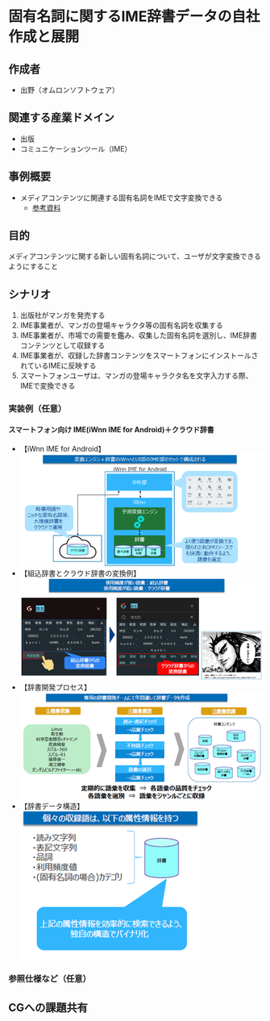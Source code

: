 # 固有名詞に関するIME辞書データの自社作成と展開

## 作成者
- 出野（オムロンソフトウェア）

## 関連する産業ドメイン
- 出版
- コミュニケーションツール（IME）

## 事例概要
- メディアコンテンツに関連する固有名詞をIMEで文字変換できる
  - [参考資料](https://github.com/w3c-cg/mcm-jp/blob/main/meetings/2024-07-25/20240725_mcm-jp-cg_%E3%82%AA%E3%83%A0%E3%83%AD%E3%83%B3%E3%82%BD%E3%83%95%E3%83%88%E3%82%A6%E3%82%A7%E3%82%A2IME%E7%B4%B9%E4%BB%8B%E8%B3%87%E6%96%99.pdf)

## 目的
メディアコンテンツに関する新しい固有名詞について、ユーザが文字変換できるようにすること

## シナリオ

1. 出版社がマンガを発売する
1. IME事業者が、マンガの登場キャラクタ等の固有名詞を収集する
1. IME事業者が、市場での需要を鑑み、収集した固有名詞を選別し、IME辞書コンテンツとして収録する
1. IME事業者が、収録した辞書コンテンツをスマートフォンにインストールされているIMEに反映する
1. スマートフォンユーザは、マンガの登場キャラクタ名を文字入力する際、IMEで変換できる

### 実装例（任意）

#### スマートフォン向け IME(iWnn IME for Android)＋クラウド辞書

- 【iWnn IME for Android】
![alt text](image.png)
- 【組込辞書とクラウド辞書の変換例】
![alt text](image-1.png)
- 【辞書開発プロセス】
![alt text](image-2.png)
- 【辞書データ構造】
![alt text](image-3.png)

### 参照仕様など（任意）


## CGへの課題共有

